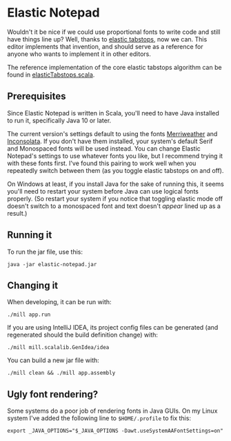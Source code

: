 # Elastic Notepad

Wouldn't it be nice if we could use proportional fonts to write code and still
have things line up? Well, thanks to
[elastic tabstops](http://nickgravgaard.com/elastic-tabstops/), now we can. This
editor implements that invention, and should serve as a reference for anyone who
wants to implement it in other editors.

The reference implementation of the core elastic tabstops algorithm can be
found in [elasticTabstops.scala](app/src/elasticTabstops.scala).

## Prerequisites

Since Elastic Notepad is written in Scala, you'll need to have Java installed to
run it, specifically Java 10 or later.

The current version's settings default to using the fonts
[Merriweather](https://fonts.google.com/specimen/Merriweather) and
[Inconsolata](https://fonts.google.com/specimen/Inconsolata). If you don't have
them installed, your system's default Serif and Monospaced fonts will be used
instead. You can change Elastic Notepad's settings to use whatever fonts
you like, but I recommend trying it with these fonts first. I've found this
pairing to work well when you repeatedly switch between them (as you toggle
elastic tabstops on and off).

On Windows at least, if you install Java for the sake of running this, it seems
you'll need to restart your system before Java can use logical fonts properly.
(So restart your system if you notice that toggling elastic mode off doesn't
switch to a monospaced font and text doesn't *appear* lined up as a result.)

## Running it

To run the jar file, use this:

    java -jar elastic-notepad.jar

## Changing it

When developing, it can be run with:

    ./mill app.run

If you are using IntelliJ IDEA, its project config files can be generated (and regenerated should the build definition change) with:

    ./mill mill.scalalib.GenIdea/idea

You can build a new jar file with:

    ./mill clean && ./mill app.assembly

## Ugly font rendering?

Some systems do a poor job of rendering fonts in Java GUIs. On my Linux system
I've added the following line to `$HOME/.profile` to fix this:

    export _JAVA_OPTIONS="$_JAVA_OPTIONS -Dawt.useSystemAAFontSettings=on"
